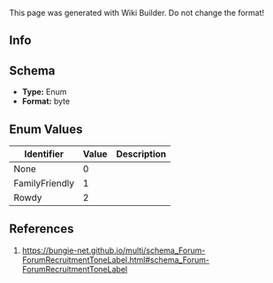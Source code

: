<span class="wiki-builder">This page was generated with Wiki Builder. Do not change the format!</span>

## Info

## Schema
* **Type:** Enum
* **Format:** byte

## Enum Values
Identifier | Value | Description
---------- | ----- | -----------
None | 0 | 
FamilyFriendly | 1 | 
Rowdy | 2 | 

## References
1. https://bungie-net.github.io/multi/schema_Forum-ForumRecruitmentToneLabel.html#schema_Forum-ForumRecruitmentToneLabel
